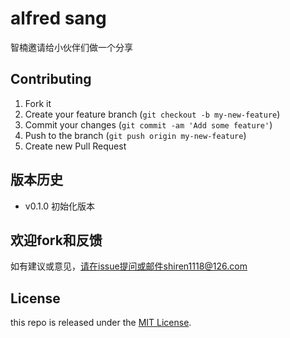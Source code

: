 # alfred sang

智楠邀请给小伙伴们做一个分享


## Contributing

1. Fork it
2. Create your feature branch (`git checkout -b my-new-feature`)
3. Commit your changes (`git commit -am 'Add some feature'`)
4. Push to the branch (`git push origin my-new-feature`)
5. Create new Pull Request

## 版本历史

- v0.1.0 初始化版本

## 欢迎fork和反馈

如有建议或意见，请在issue提问或邮件shiren1118@126.com

## License

this repo is released under the [MIT
License](http://www.opensource.org/licenses/MIT).